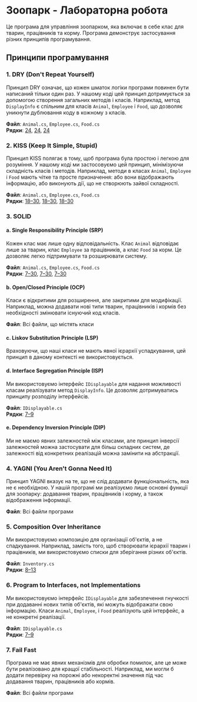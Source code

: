 # Зоопарк - Лабораторна робота

Це програма для управління зоопарком, яка включає в себе клас для тварин, працівників та корму. Програма демонструє застосування різних принципів програмування.

## Принципи програмування

### 1. **DRY (Don't Repeat Yourself)**

Принцип DRY означає, що кожен шматок логіки програми повинен бути написаний тільки один раз. У нашому коді цей принцип дотримується за допомогою створення загальних методів і класів. Наприклад, метод `DisplayInfo` є спільним для класів `Animal`, `Employee` і `Food`, що дозволяє уникнути дублювання коду в кожному з класів.

**Файл**: `Animal.cs`, `Employee.cs`, `Food.cs`  
**Рядки**: [24](https://github.com/ipzyaai/Software_design/blob/main/zoo/Animal.cs#L24), [24](https://github.com/ipzyaai/Software_design/blob/main/zoo/Employee.cs#L24), [24](https://github.com/ipzyaai/Software_design/blob/main/zoo/Food.cs#L24)

### 2. **KISS (Keep It Simple, Stupid)**

Принцип KISS полягає в тому, щоб програма була простою і легкою для розуміння. У нашому коді ми застосовуємо цей принцип, мінімізуючи складність класів і методів. Наприклад, методи в класах `Animal`, `Employee` і `Food` мають чітке та просте призначення: або вони відображають інформацію, або виконують дії, що не створюють зайвої складності.

**Файл**: `Animal.cs`, `Employee.cs`, `Food.cs`  
**Рядки**: [18–30](https://github.com/ipzyaai/Software_design/blob/main/zoo/Animal.cs#L18-L30), [18–30](https://github.com/ipzyaai/Software_design/blob/main/zoo/Employee.cs#L18-L30), [18–30](https://github.com/ipzyaai/Software_design/blob/main/zoo/Food.cs#L18-L30)

### 3. **SOLID**

#### a. **Single Responsibility Principle (SRP)**

Кожен клас має лише одну відповідальність. Клас `Animal` відповідає лише за тварин, клас `Employee` за працівників, а клас `Food` за корм. Це дозволяє легко підтримувати та розширювати систему.

**Файл**: `Animal.cs`, `Employee.cs`, `Food.cs`  
**Рядки**: [7–30](https://github.com/ipzyaai/Software_design/blob/main/zoo/Animal.cs#L7-L30), [7–30](https://github.com/ipzyaai/Software_design/blob/main/zoo/Employee.cs#L7-L30), [7–30](https://github.com/ipzyaai/Software_design/blob/main/zoo/Food.cs#L7-L30)

#### b. **Open/Closed Principle (OCP)**

Класи є відкритими для розширення, але закритими для модифікації. Наприклад, можна додавати нові типи тварин, працівників і кормів без необхідності змінювати існуючий код класів.

**Файл**: Всі файли, що містять класи

#### c. **Liskov Substitution Principle (LSP)**

Враховуючи, що наші класи не мають явної ієрархії успадкування, цей принцип в даному контексті не використовується.

#### d. **Interface Segregation Principle (ISP)**

Ми використовуємо інтерфейс `IDisplayable` для надання можливості класам реалізувати метод `DisplayInfo`. Це дозволяє дотримуватись принципу розподілу інтерфейсів.

**Файл**: `IDisplayable.cs`  
**Рядки**: [7–9](https://github.com/ipzyaai/Software_design/blob/main/zoo/IDisplayable.cs#L7-L9)

#### e. **Dependency Inversion Principle (DIP)**

Ми не маємо явних залежностей між класами, але принцип інверсії залежностей можна застосувати для більш складних систем, де залежності від конкретних реалізацій можна замінити на абстракції.

### 4. **YAGNI (You Aren't Gonna Need It)**

Принцип YAGNI вказує на те, що не слід додавати функціональність, яка не є необхідною. У нашій програмі ми реалізуємо лише основні функції для зоопарку: додавання тварин, працівників і корму, а також відображення інформації.

**Файл**: Всі файли програми

### 5. **Composition Over Inheritance**

Ми використовуємо композицію для організації об'єктів, а не спадкування. Наприклад, замість того, щоб створювати ієрархії тварин і працівників, ми використовуємо списки для зберігання різних об'єктів.

**Файл**: `Inventory.cs`  
**Рядки**: [8–13](https://github.com/ipzyaai/Software_design/blob/main/zoo/Inventory.cs#L8-L13)

### 6. **Program to Interfaces, not Implementations**

Ми використовуємо інтерфейс `IDisplayable` для забезпечення гнучкості при додаванні нових типів об'єктів, які можуть відображати свою інформацію. Класи `Animal`, `Employee`, і `Food` реалізують цей інтерфейс, а не конкретні реалізації.

**Файл**: `IDisplayable.cs`  
**Рядки**: [7–9](https://github.com/ipzyaai/Software_design/blob/main/zoo/IDisplayable.cs#L7-L9)

### 7. **Fail Fast**

Програма не має явних механізмів для обробки помилок, але це може бути реалізовано для кращої стабільності. Наприклад, ми могли б додати перевірку на порожні або некоректні значення під час додавання тварин, працівників або кормів.

**Файл**: Всі файли програми
